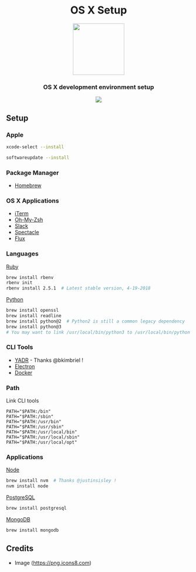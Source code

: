 <h1 align="center">OS X Setup</h1>

<p align="center" >
	<img src="https://png.icons8.com/ios/1600/mac-os-filled.png" width="140px" />
</p>

<h3 align="center">
	OS X development environment setup
</h3>

<p align="center">
  <a href="https://github.com/srslafazan/osx-setup/blob/master/license">
		<img src="https://img.shields.io/badge/license-MIT-blue.svg?style=flat">
  </a>
</p>

## Setup

### Apple
```bash
xcode-select --install
```

```bash
softwareupdate --install
```

### Package Manager

- [Homebrew](https://brew.sh/)

### OS X Applications

- [iTerm](https://www.iterm2.com/)
- [Oh-My-Zsh](http://ohmyz.sh/)
- [Slack](https://itunes.apple.com/us/app/slack/id803453959?mt=12)
- [Spectacle](https://www.spectacleapp.com/)
- [Flux](https://justgetflux.com/)

### Languages

[Ruby](https://www.ruby-lang.org/)
```bash
brew install rbenv
rbenv init
rbenv install 2.5.1  # Latest stable version, 4-19-2018
```

[Python](https://www.python.org/)
```bash
brew install openssl
brew install readline
brew install python@2  # Python2 is still a common legacy dependency
brew install python@3
# You may want to link /usr/local/bin/python3 to /usr/local/bin/python
```


### CLI Tools

- [YADR](https://github.com/skwp/dotfiles/) - Thanks @bkimbriel !
- [Electron](https://electronjs.org/)
- [Docker](https://store.docker.com/editions/community/docker-ce-desktop-mac)

### Path

Link CLI tools
```
PATH="$PATH:/bin"
PATH="$PATH:/sbin"
PATH="$PATH:/usr/bin"
PATH="$PATH:/usr/sbin"
PATH="$PATH:/usr/local/bin"
PATH="$PATH:/usr/local/sbin"
PATH="$PATH:/usr/local/opt"
```

### Applications

[Node](https://nodejs.org/)
```bash
brew install nvm  # Thanks @justinsisley !
nvm install node
```

[PostgreSQL](https://www.postgresql.org/)
```bash
brew install postgresql
```

[MongoDB](https://www.mongodb.com/)
```bash
brew install mongodb
```

## Credits

- Image (https://png.icons8.com)
